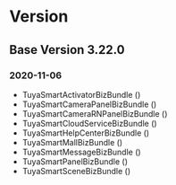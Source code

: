 # Version

## Base Version 3.22.0

### 2020-11-06

- TuyaSmartActivatorBizBundle ()
- TuyaSmartCameraPanelBizBundle ()
- TuyaSmartCameraRNPanelBizBundle ()
- TuyaSmartCloudServiceBizBundle ()
- TuyaSmartHelpCenterBizBundle ()
- TuyaSmartMallBizBundle ()
- TuyaSmartMessageBizBundle ()
- TuyaSmartPanelBizBundle ()
- TuyaSmartSceneBizBundle ()

